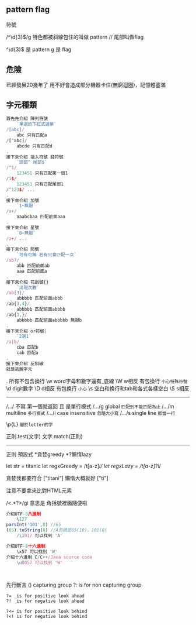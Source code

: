 ## pattern flag
符號

/^\d{3}$/g
特色都被斜線包住的叫做 pattern //
尾部叫做flag

^\d{3}$ 是 pattern
g 是 flag
## 危險
已經發展20幾年了 用不好會造成部分機器卡住(無窮迴圈)，記憶體塞滿

## 字元種類

```js
首先先介紹 陣列符號 
    `單選的下拉式選單`
/[abc]/  
    abc 只有匹配a
/[^abc]/ 
    abcde 只有匹配d
.
接下來介紹 插入符號 錢符號
    `頭部^ 尾部$`
/^1/ 
    123451 只有匹配第一個1
/1$/ 
    123451 只有匹配尾部1
/^123$/ ...
.
接下來介紹 加號 
    `1~無限`
/a+/ 
    aaabcbaa 匹配前面aaa
.
接下來介紹 星號
    `0~無限`
/a+/ ...    
.
接下來介紹 問號
    `可有可無 若有只會匹配一次`
/ab?/
    abb 匹配前面ab
    aaa 匹配前面a
.
接下來介紹 花刮號{}
    `出現次數`
/ab{3}/
    abbbbb 匹配前面abbb
/ab{3,4}/
    abbbbb 匹配前面abbbb
/ab{3,}/
    abbbbb 匹配前面abbbbb 無限b
.
接下來介紹 or符號|
    `2選1`
/a|b/
    cba 匹配b   
    cab 匹配a        
.
接下來介紹 反斜線
就是逃脫字元
```
\. 所有不包含換行
\w word字母和數字還有_底線
\W w相反 有包換行 `小心特殊符號`
\d digit數字 
\D d相反 有包換行 `小心`
\s 空白和換行和tab和各式各樣空白
\S s相反

---
/.../ 不寫 第一個就返回 且 是單行模式
/.../g global `匹配到不能匹配為止`
/.../m multiline `多行模式`
/.../i case insensitive `忽略大小寫`
/.../s single line `都當一行`

\p{L} `屬於letter的字`

正則.test(文字)
文字.match(正則)

---
正則 預設式
*貪婪greedy
*?懶惰lazy

let str = titanic
let regxGreedy = /t[a-z]*i/ 
let regxLazy = /t[a-z]*?i/ 

貪婪我都要符合 ["titani"]
懶惰大概就好 ["ti"]

注意不要拿來比對HTML元素

/<.*?>/gi
意思是 角括號裡面隨便啦

```js
介紹UTF-8八進制 
    \127
parsInt('101',8) //65
(65).toString(8) //A的碼是65(10)，101(8)
    /\101/ 可以找到 'A'

介紹UTF-8十六進制 
    \x57 可以找到 'W'
介紹十六進制 C/C++/Java source code 
    \u0057 可以找到 'W'

    
```    


先行斷言
    () capturing group
    ?:  is for non capturing group

    ?=  is for positive look ahead
    ?!  is for negative look ahead
    
    ?<= is for positive look behind
    ?<! is for negative look behind